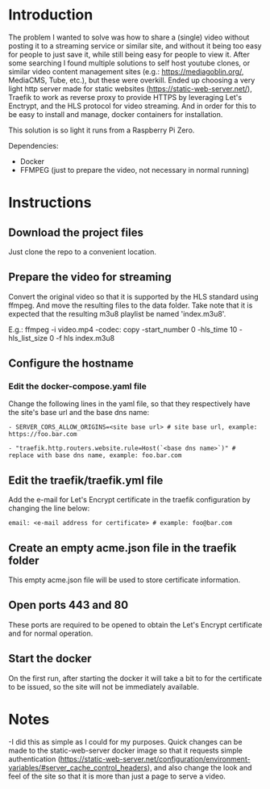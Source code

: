 # Introduction

The problem I wanted to solve was how to share a (single) video without posting it to a streaming service or similar site, and without it being too easy for people to just save it, while still being easy for people to view it. After some searching I found multiple solutions to self host youtube clones, or similar video content management sites (e.g.: https://mediagoblin.org/, MediaCMS, Tube, etc.), but these were overkill. Ended up choosing a very light http server made for static websites (https://static-web-server.net/), Traefik to work as reverse proxy to provide HTTPS by leveraging Let's Enctrypt, and the HLS protocol for video streaming. And in order for this to be easy to install and manage, docker containers for installation.

This solution is so light it runs from a Raspberry Pi Zero.

Dependencies:

- Docker
- FFMPEG (just to prepare the video, not necessary in normal running)

# Instructions

## Download the project files

Just clone the repo to a convenient location.

## Prepare the video for streaming

Convert the original video so that it is supported by the HLS standard using ffmpeg. And move the resulting files to the data folder. Take note that it is expected that the resulting m3u8 playlist be named 'index.m3u8'. 

E.g.: ffmpeg  -i video.mp4 -codec: copy -start_number 0 -hls_time 10 -hls_list_size 0 -f hls index.m3u8

## Configure the hostname

### Edit the docker-compose.yaml file

Change the following lines in the yaml file, so that they respectively have the site's base url and the base dns name:

``
      - SERVER_CORS_ALLOW_ORIGINS=<site base url> # site base url, example: https://foo.bar.com 
``

``
      - "traefik.http.routers.website.rule=Host(`<base dns name>`)" # replace with base dns name, example: foo.bar.com
``

## Edit the traefik/traefik.yml file

Add the e-mail for Let's Encrypt certificate in the traefik configuration by changing the line below:

``
      email: <e-mail address for certificate> # example: foo@bar.com
``

## Create an empty acme.json file in the traefik folder

This empty acme.json file will be used to store certificate information.


## Open ports 443 and 80

These ports are required to be opened to obtain the Let's Encrypt certificate and for normal operation.

## Start the docker

On the first run, after starting the docker it will take a bit to for the certificate to be issued, so the site will not be immediately available.


# Notes

-I did this as simple as I could for my purposes. Quick changes can be made to the static-web-server docker image so that it requests simple authentication (https://static-web-server.net/configuration/environment-variables/#server_cache_control_headers), and also change the look and feel of the site so that it is more than just a page to serve a video.